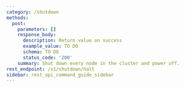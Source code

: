 ```yaml
---
category: /shutdown
methods:
  post:
    parameters: []
    response_body:
      description: Return value on success
      example_value: TO DO
      schema: TO DO
      status_code: '200'
    summary: Shut down every node in the cluster and power off.
rest_endpoint: /v1/shutdown/halt
sidebar: rest_api_command_guide_sidebar
---
```


